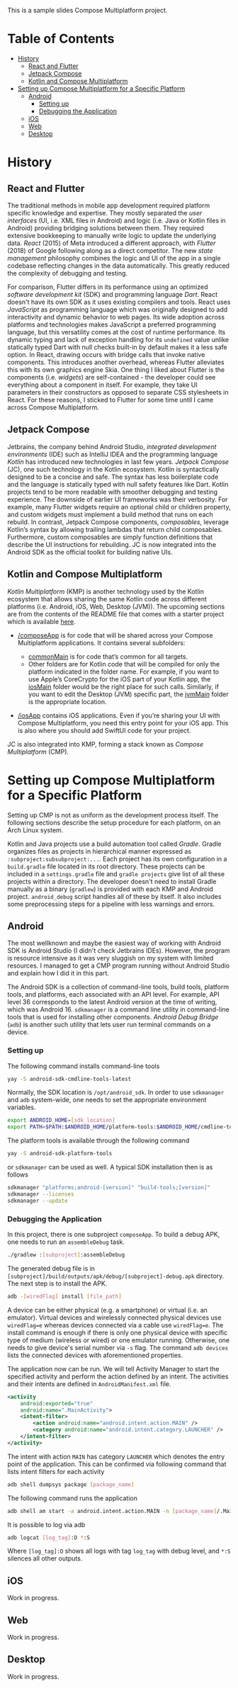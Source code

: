 This is a sample slides Compose Multiplatform project.

# Table of Contents

- [History](#history)
  - [React and Flutter](#react-and-flutter)
  - [Jetpack Compose](#jetpack-compose)
  - [Kotlin and Compose Multiplatform](#kotlin-and-compose-multiplatform)
- [Setting up Compose Multiplatform for a Specific Platform](#setting-up-compose-multiplatform-for-a-specific-platform)
  - [Android](#android)
    - [Setting up](#setting-up)
    - [Debugging the Application](#debugging-the-application)
  - [iOS](#ios)
  - [Web](#web)
  - [Desktop](#desktop)

# History

## React and Flutter

The traditional methods in mobile app development required platform specific knowledge and expertise. They mostly separated the *user interfaces* (UI, i.e. XML files in Android) and logic (i.e. Java or Kotlin files in Android) providing bridging solutions between them. They required extensive bookkeeping to manually write logic to update the underlying data. *React* (2015) of Meta introduced a different approach, with *Flutter* (2018) of Google following along as a direct competitor. The new *state management* philosophy combines the logic and UI of the app in a single codebase reflecting changes in the data automatically. This greatly reduced the complexity of debugging and testing.

For comparison, Flutter differs in its performance using an optimized *software development kit* (SDK) and programming language *Dart*. React doesn't have its own SDK as it uses existing compilers and tools. React uses *JavaScript* as programming language which was originally designed to add interactivity and dynamic behavior to web pages. Its wide adoption across platforms and technologies makes JavaScript a preferred programming language, but this versatility comes at the cost of runtime performance. Its dynamic typing and lack of exception handling for its `undefined` value unlike statically typed Dart with null checks built-in by default makes it a less safe option. In React, drawing occurs with bridge calls that invoke native components. This introduces another overhead, whereas Flutter alleviates this with its own graphics engine Skia. One thing I liked about Flutter is the components (i.e. *widgets*) are self-contained - the developer could see everything about a component in itself. For example, they take UI parameters in their constructors as opposed to separate CSS stylesheets in React. For these reasons, I sticked to Flutter for some time until I came across Compose Multiplatform.

## Jetpack Compose

Jetbrains, the company behind Android Studio, *integrated development environments* (IDE) such as IntelliJ IDEA and the programming language *Kotlin* has introduced new technologies in last few years. *Jetpack Compose* (JC), one such technology in the Kotlin ecosystem. Kotlin is syntactically designed to be a concise and safe. The syntax has less boilerplate code and the language is statically typed with null safety features like Dart. Kotlin projects tend to be more readable with smoother debugging and testing experience. The downside of earlier UI frameworks was their verbosity. For example, many Flutter widgets require an optional child or children property, and custom widgets must implement a build method that runs on each rebuild. In contrast, Jetpack Compose components, *composables*, leverage Kotlin’s syntax by allowing trailing lambdas that return child composables. Furthermore, custom composables are simply function definitions that describe the UI instructions for rebuilding. JC is now integrated into the Android SDK as the official toolkit for building native UIs.

## Kotlin and Compose Multiplatform

*Kotlin Multiplatform* (KMP) is another technology used by the Kotlin ecosystem that allows sharing the same Kotlin code across different platforms (i.e. Android, iOS, Web, Desktop (JVM)). The upcoming sections are from the contents of the README file that comes with a starter project which is available [here](https://www.jetbrains.com/help/kotlin-multiplatform-dev/compose-multiplatform-create-first-app.html#create-a-project).

* [/composeApp](./composeApp/src) is for code that will be shared across your Compose Multiplatform applications.
  It contains several subfolders:
  - [commonMain](./composeApp/src/commonMain/kotlin) is for code that’s common for all targets.
  - Other folders are for Kotlin code that will be compiled for only the platform indicated in the folder name.
    For example, if you want to use Apple’s CoreCrypto for the iOS part of your Kotlin app,
    the [iosMain](./composeApp/src/iosMain/kotlin) folder would be the right place for such calls.
    Similarly, if you want to edit the Desktop (JVM) specific part, the [jvmMain](./composeApp/src/jvmMain/kotlin)
    folder is the appropriate location.

* [/iosApp](./iosApp/iosApp) contains iOS applications. Even if you’re sharing your UI with Compose Multiplatform,
  you need this entry point for your iOS app. This is also where you should add SwiftUI code for your project.

JC is also integrated into KMP, forming a stack known as *Compose Multiplatform* (CMP).

# Setting up Compose Multiplatform for a Specific Platform

Setting up CMP is not as uniform as the development process itself. The following sections describe the setup procedure for each platform, on an Arch Linux system.

Kotlin and Java projects use a build automation tool called *Gradle*. Gradle organizes files as projects in hierarchical manner expressed as `:subproject:subsubproject:...`. Each project has its own configuration in a `build.gradle` file located in its root directory.
These projects can be included in a `settings.gradle` file and `gradle projects` give list of all these projects within a directory. The
developer doesn't need to install Gradle manually as a binary (`gradlew`) is provided with each KMP and Android project. `android_debug` script handles all of these by itself. It also includes some preprocessing steps for a
pipeline with less warnings and errors.

## Android

The most wellknown and maybe the easiest way of working with Android SDK is Android Studio (I didn't check Jetbrains IDEs). However, the program is resource intensive as it was very sluggish on my system with limited resources. I managed to get a CMP program running without Android Studio and explain how I did it in this part.

The Android SDK is a collection of command-line tools, build tools, platform tools, and platforms, each associated with an API level. For example, API level 36 corresponds to the latest Android version at the time of writing, which was Android 16. `sdkmanager` is a command line utility in command-line tools that is used for installing other components. *Android Debug Bridge* (`adb`) is another such utility that lets user run terminal commands on a device.

### Setting up

The following command installs command-line tools
```bash
yay -S android-sdk-cmdline-tools-latest
```
Normally, the SDK location is `/opt/android_sdk`. In order to use `sdkmanager` and `adb` system-wide, one needs to set the appropriate environment variables.
```bash
export ANDROID_HOME=[sdk_location]
export PATH=$PATH:$ANDROID_HOME/platform-tools:$ANDROID_HOME/cmdline-tools/latest/bin
```
The platform tools is available through the following command
```bash
yay -S android-sdk-platform-tools
```
or `sdkmanager` can be used as well. A typical SDK installation then is as follows
```bash
sdkmanager "platforms;android-[version]" "build-tools;[version]"
sdkmanager --licenses
sdkmanager --update
```

### Debugging the Application

In this project, there is one subproject `composeApp`. To build a debug APK, one needs to run an `assembleDebug` task.
```bash
./gradlew :[subproject]:assembleDebug
```
The generated debug file is in `[subproject]/build/outputs/apk/debug/[subproject]-debug.apk` directory. The next step is to install the APK.
```bash
adb -[wiredFlag] install [file_path]
```
A device can be either physical (e.g. a smartphone) or virtual (i.e. an emulator). Virtual devices and wirelessly connected physical devices use `wiredFlag=e` whereas devices connected via a cable use `wiredFlag=e`. The install command is enough if there is only one physical device with specific type of medium (wireless or wired) or one emulator running. Otherwise, one needs to give device's serial number via `-s` flag. The command `adb devices` lists the connected devices with aforementioned properties.

The application now can be run. We will tell Activity Manager to start the specified activity and perform the action defined by an intent. The activities and their intents are defined in `AndroidManifest.xml` file.
```xml
<activity
    android:exported="true"
    android:name=".MainActivity">
    <intent-filter>
        <action android:name="android.intent.action.MAIN" />
        <category android:name="android.intent.category.LAUNCHER" />
    </intent-filter>
</activity>
```
The intent with action `MAIN` has category `LAUNCHER` which denotes the entry point of the application. This can be confirmed via following command that lists intent filters for each activity
```bash
adb shell dumpsys package [package_name]
```
The following command runs the application
```bash
adb shell am start -a android.intent.action.MAIN -n [package_name]/.MainActivity
```
It is possible to log via adb
```bash
adb logcat [log_tag]:D *:S
```
Where `[log_tag]:D` shows all logs with tag `log_tag` with debug level, and `*:S` silences all other outputs.

## iOS

Work in progress.

## Web

Work in progress.

## Desktop

Work in progress.
